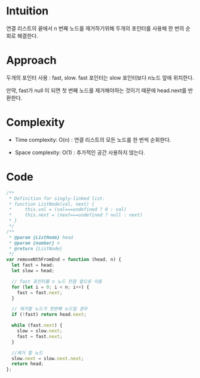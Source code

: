# Intuition

연결 리스트의 끝에서 n 번째 노드를 제거하기위해 두개의 포인터를 사용해 한 번의 순회로 해결한다.

# Approach

두개의 포인터 사용 : fast, slow. fast 포인터는 slow 포인터보다 n노드 앞에 위치한다.

만약, fast가 null 이 되면 첫 번째 노드를 제거해야하는 것이기 때문에 head.next를 반환한다.

# Complexity

- Time complexity:
  O(n) : 연결 리스트의 모든 노드를 한 번씩 순회한다.

- Space complexity:
  O(1) : 추가적인 공간 사용하지 않는다.

# Code

```js
/**
 * Definition for singly-linked list.
 * function ListNode(val, next) {
 *     this.val = (val===undefined ? 0 : val)
 *     this.next = (next===undefined ? null : next)
 * }
 */
/**
 * @param {ListNode} head
 * @param {number} n
 * @return {ListNode}
 */
var removeNthFromEnd = function (head, n) {
  let fast = head;
  let slow = head;

  // fast 포인터를 n 노드 만큼 앞으로 이동
  for (let i = 0; i < n; i++) {
    fast = fast.next;
  }

  // 제거할 노드가 첫번째 노드일 경우
  if (!fast) return head.next;

  while (fast.next) {
    slow = slow.next;
    fast = fast.next;
  }

  //제거 할 노드
  slow.next = slow.next.next;
  return head;
};
```
